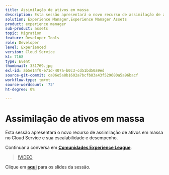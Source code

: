 ```yaml
---
title: Assimilação de ativos em massa
description: Esta sessão apresentará o novo recurso de assimilação de ativos em massa no Cloud Service e sua escalabilidade e desempenho. Esta sessão foi entregue como parte do evento Conteúdo do Adobe Developers Live.
solution: Experience Manager,Experience Manager Assets
product: experience manager
sub-product: assets
topic: Migration
feature: Developer Tools
role: Developer
level: Experienced
version: Cloud Service
kt: 7168
type: Event
thumbnail: 331769.jpg
exl-id: ab5e14f0-e71d-407a-b0c3-cd51bd50a9ed
source-git-commit: ca06e5a8b1602a7bcfb83a43f529680a5a96bacf
workflow-type: tm+mt
source-wordcount: '72'
ht-degree: 0%

---
```


# Assimilação de ativos em massa

Esta sessão apresentará o novo recurso de assimilação de ativos em massa no Cloud Service e sua escalabilidade e desempenho.

Continuar a conversa em **[Comunidades Experience League](http://adobe.ly/36Yd3v6)**.

>[!VIDEO](https://video.tv.adobe.com/v/331769/?quality=12&learn=on&hidetitle=true)

Clique em **[aqui](/help/adobe-developers-live/assets/asset-bulk-ingestion.pdf)** para os slides da sessão.
